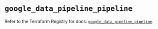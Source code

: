 # `google_data_pipeline_pipeline`

Refer to the Terraform Registry for docs: [`google_data_pipeline_pipeline`](https://registry.terraform.io/providers/hashicorp/google/5.38.0/docs/resources/data_pipeline_pipeline).

